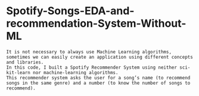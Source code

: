 # Spotify-Songs-EDA-and-recommendation-System-Without-ML
    It is not necessary to always use Machine Learning algorithms, sometimes we can easily create an application using different concepts and libraries.
    In this code, I built a Spotify Recommender System using neither sci-kit-learn nor machine-learning algorithms.
    This recommender system asks the user for a song’s name (to recommend songs in the same genre) and a number (to know the number of songs to recommend).

